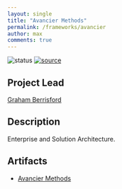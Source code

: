 ```yaml
---
layout: single
title: "Avancier Methods"
permalink: /frameworks/avancier
author: max
comments: true
---
```


![status](https://img.shields.io/badge/status-in%20queue-silver) [![source](https://img.shields.io/badge/source-online-green)](https://avancier.website/)

## Project Lead

[Graham Berrisford](https://www.linkedin.com/in/grahamberrisford/)

## Description

Enterprise and Solution Architecture.

## Artifacts

* [Avancier Methods](https://avancier.website/)
